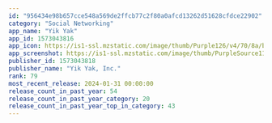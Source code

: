 ```yaml
---
id: "956434e98b657cce548a569de2ffcb77c2f80a0afcd13262d51628cfdce22902"
category: "Social Networking"
app_name: "Yik Yak"
app_id: 1573043816
app_icon: https://is1-ssl.mzstatic.com/image/thumb/Purple126/v4/70/8a/b8/708ab80a-1b91-82b2-349c-cf6afbdc7dae/AppIcon-0-1x_U007emarketing-0-8-0-85-220.png/1024x1024bb.png
app_screenshot: https://is1-ssl.mzstatic.com/image/thumb/PurpleSource116/v4/81/13/31/81133151-5477-70dc-4ac2-5290c1591830/d004eb20-57a0-4274-82dc-d2a3426e5476_Frame_204973361.png/1242x2688bb.png
publisher_id: 1573043818
publisher_name: "Yik Yak, Inc."
rank: 79
most_recent_release: 2024-01-31 00:00:00
release_count_in_past_year: 54
release_count_in_past_year_category: 20
release_count_in_past_year_top_in_category: 43
---
```

